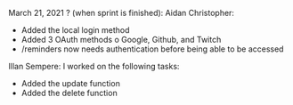 March 21, 2021 ? (when sprint is finished):
Aidan Christopher:
-	Added the local login method
-	Added 3 OAuth methods
        o	Google, Github, and Twitch
-	/reminders now needs authentication before being able to be accessed

Illan Sempere:
I worked on the following tasks:
-	Added the update function
-	Added the delete function

